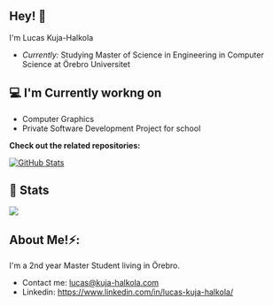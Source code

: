 <h2>Hey! 👋</h2>

I'm Lucas Kuja-Halkola
- <i>Currently:</i> Studying Master of Science in Engineering in Computer Science at Örebro Universitet

<h2>💻 I'm Currently workng on</h2>

- Computer Graphics
- Private Software Development Project for school

__Check out the related repositories:__

<div>
  <p>
    <a href="https://github.com/Skarkii/OpenGL">
      <img src="https://github-readme-stats.vercel.app/api/pin/?username=Skarkii&repo=OpenGL" alt="GitHub Stats" />
    </a>
  </p>
</div>

<h2>👀 Stats</h2>

<div>

  <a href="https://github.com/Skarkii/github-readme-stats">
    <img align="center" src="https://github-readme-stats.vercel.app/api/top-langs/?username=Skarkii&layout=compact&theme=buefy&hide_border=true"/>
  </a>
</div>

<h2> About Me!⚡:</h2>

I'm a 2nd year Master Student living in Örebro. 
 
- Contact me: [lucas@kuja-halkola.com](mailto:lucas@kuja-halkola.com)
- Linkedin: https://www.linkedin.com/in/lucas-kuja-halkola/
